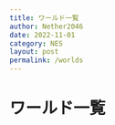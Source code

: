 ```yaml
---
title: ワールド一覧
author: Nether2046
date: 2022-11-01
category: NES
layout: post
permalink: /worlds
---
```


# ワールド一覧
